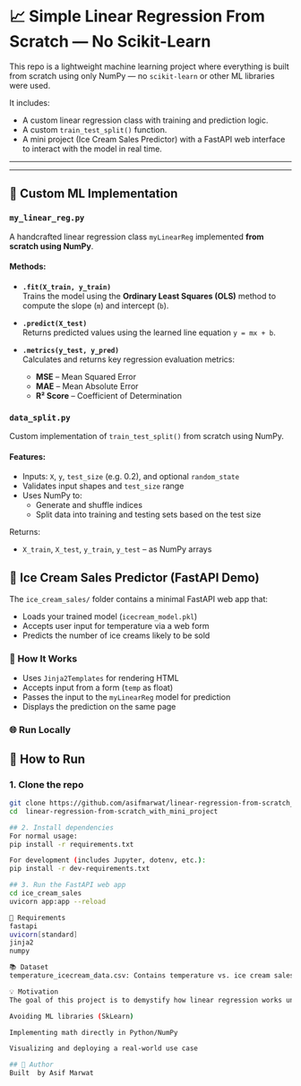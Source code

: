 # 📈 Simple Linear Regression From Scratch — No Scikit-Learn

This repo is a lightweight machine learning project where everything is built from scratch using only NumPy — no `scikit-learn` or other ML libraries were used.

It includes:

- A custom linear regression class with training and prediction logic.
- A custom `train_test_split()` function.
- A mini project (Ice Cream Sales Predictor) with a FastAPI web interface to interact with the model in real time.

---
---

## 🔧 Custom ML Implementation

### `my_linear_reg.py`

A handcrafted linear regression class `myLinearReg` implemented **from scratch using NumPy**.

#### Methods:

- **`.fit(X_train, y_train)`**  
  Trains the model using the **Ordinary Least Squares (OLS)** method to compute the slope (`m`) and intercept (`b`).

- **`.predict(X_test)`**  
  Returns predicted values using the learned line equation `y = mx + b`.

- **`.metrics(y_test, y_pred)`**  
  Calculates and returns key regression evaluation metrics:
  - **MSE** – Mean Squared Error
  - **MAE** – Mean Absolute Error
  - **R² Score** – Coefficient of Determination

### `data_split.py`

Custom implementation of `train_test_split()` from scratch using NumPy.

#### Features:

- Inputs: `X`, `y`, `test_size` (e.g. 0.2), and optional `random_state`
- Validates input shapes and `test_size` range
- Uses NumPy to:
  - Generate and shuffle indices
  - Split data into training and testing sets based on the test size

Returns:

- `X_train`, `X_test`, `y_train`, `y_test` – as NumPy arrays

## 🍦 Ice Cream Sales Predictor (FastAPI Demo)

The `ice_cream_sales/` folder contains a minimal FastAPI web app that:

- Loads your trained model (`icecream_model.pkl`)
- Accepts user input for temperature via a web form
- Predicts the number of ice creams likely to be sold

### 🔧 How It Works

- Uses `Jinja2Templates` for rendering HTML
- Accepts input from a form (`temp` as float)
- Passes the input to the `myLinearReg` model for prediction
- Displays the prediction on the same page

### 🌐 Run Locally

## 🚀 How to Run

### 1. Clone the repo

```bash
git clone https://github.com/asifmarwat/linear-regression-from-scratch_with_mini_project.git
cd  linear-regression-from-scratch_with_mini_project

## 2. Install dependencies
For normal usage:
pip install -r requirements.txt

For development (includes Jupyter, dotenv, etc.):
pip install -r dev-requirements.txt

## 3. Run the FastAPI web app
cd ice_cream_sales
uvicorn app:app --reload

📌 Requirements
fastapi
uvicorn[standard]
jinja2
numpy

📚 Dataset
temperature_icecream_data.csv: Contains temperature vs. ice cream sales data

💡 Motivation
The goal of this project is to demystify how linear regression works under the hood by:

Avoiding ML libraries (SkLearn)

Implementing math directly in Python/NumPy

Visualizing and deploying a real-world use case

## 🧠 Author
Built  by Asif Marwat

````
